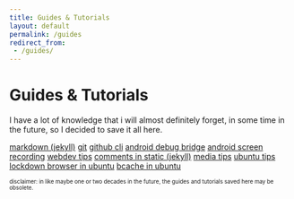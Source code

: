 ```yaml
---
title: Guides & Tutorials
layout: default
permalink: /guides
redirect_from:
 - /guides/
---
```


# Guides & Tutorials

I have a lot of knowledge that i will almost definitely forget, in some time in the future, so I decided to save it all here. 

<div class="container" id="poly-itp-days">
    <div class="row row-cols-1">
        <a class="col btn btn-outline-dark" href="/guides/markdown">markdown (jekyll)</a>
        <a class="col btn btn-outline-dark" href="/guides/git">git</a>
        <a class="col btn btn-outline-dark" href="/guides/github-cli">github cli</a>
        <a class="col btn btn-outline-dark" href="/guides/android-debug-bridge">android debug bridge</a>
        <a class="col btn btn-outline-dark" href="/guides/screen-recording">android screen recording</a>
        <a class="col btn btn-outline-dark" href="/guides/webdev-tips">webdev tips</a>
        <a class="col btn btn-outline-dark" href="/guides/comments-in-static">comments in static (jekyll)</a>
        <a class="col btn btn-outline-dark" href="/guides/media-tips">media tips</a>
        <a class="col btn btn-outline-dark" href="/guides/ubuntu">ubuntu tips</a>
        <a class="col btn btn-outline-dark" href="/guides/ldb-in-ubuntu">lockdown browser in ubuntu</a>
        <a class="col btn btn-outline-dark" href="/guides/bcache-ubuntu">bcache in ubuntu</a>
    </div>
</div>

<span style="font-size:70%;">disclaimer: in like maybe one or two decades in the future, the guides and tutorials saved here may be obsolete.</span>